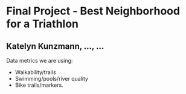 # Final Project - Best Neighborhood for a Triathlon ###
## Katelyn Kunzmann, ..., ... ##

Data metrics we are using:
* Walkability/trails
* Swimming/pools/river quality 
* Bike trails/markers.